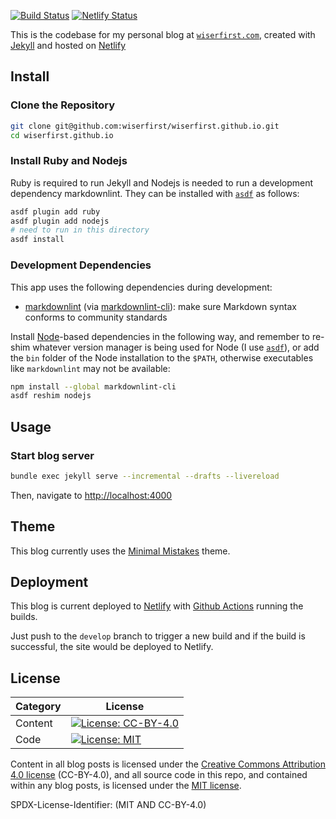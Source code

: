 [![Build Status][Build Status image]][Build Status url]
[![Netlify Status][Netlify Status image]][Netlify Status url]

This is the codebase for my personal blog at [`wiserfirst.com`][], created with
[Jekyll][] and hosted on [Netlify][]

## Install

### Clone the Repository

```sh
git clone git@github.com:wiserfirst/wiserfirst.github.io.git
cd wiserfirst.github.io
```

### Install Ruby and Nodejs

Ruby is required to run Jekyll and Nodejs is needed to run a development
dependency markdownlint. They can be installed with [`asdf`][] as
follows:

```sh
asdf plugin add ruby
asdf plugin add nodejs
# need to run in this directory
asdf install
```


### Development Dependencies

This app uses the following dependencies during development:

- [markdownlint][] (via [markdownlint-cli][]): make sure Markdown syntax
  conforms to community standards

Install [Node][]-based dependencies in the following way, and remember to
re-shim whatever version manager is being used for Node (I use [`asdf`][]), or
add the `bin` folder of the Node installation to the `$PATH`, otherwise
executables like `markdownlint` may not be available:

```sh
npm install --global markdownlint-cli
asdf reshim nodejs
```

## Usage

### Start blog server

```sh
bundle exec jekyll serve --incremental --drafts --livereload
```

Then, navigate to <http://localhost:4000>

## Theme

This blog currently uses the [Minimal Mistakes][] theme.

## Deployment

This blog is current deployed to [Netlify][] with [Github Actions][] running the
builds.

Just push to the `develop` branch to trigger a new build and if the build is
successful, the site would be deployed to Netlify.

## License

| Category |                         License                           |
|----------|-----------------------------------------------------------|
| Content  | [![License: CC-BY-4.0][license-cc-badge]][license-cc-url] |
| Code     | [![License: MIT][license-mit-badge]][license-mit-url]     |

Content in all blog posts is licensed under the
[Creative Commons Attribution 4.0 license][license-cc-url] (CC-BY-4.0), and all
source code in this repo, and contained within any blog posts, is licensed
under the [MIT license][license-mit-url].

SPDX-License-Identifier: (MIT AND CC-BY-4.0)

[`asdf`]: https://github.com/asdf-vm/asdf
[Build Status image]: https://github.com/wiserfirst/wiserfirst.github.io/actions/workflows/ci.yml/badge.svg
[Build Status url]: https://github.com/wiserfirst/wiserfirst.github.io/actions/workflows/ci.yml
[Jekyll]: https://jekyllrb.com
[license-cc-badge]: https://licensebuttons.net/l/by/4.0/80x15.png
[license-cc-url]: https://creativecommons.org/licenses/by/4.0/legalcode
[license-mit-badge]: https://img.shields.io/badge/License-MIT-lightgrey.svg
[license-mit-url]: https://opensource.org/licenses/MIT
[markdownlint]: https://github.com/DavidAnson/markdownlint
[markdownlint-cli]: https://github.com/igorshubovych/markdownlint-cli
[Minimal Mistakes]: https://github.com/mmistakes/minimal-mistakes
[Netlify]: https://www.netlify.com
[Netlify Status image]: https://api.netlify.com/api/v1/badges/e997650f-fd0c-44c5-a6a5-1488dad7d879/deploy-status
[Netlify Status url]: https://app.netlify.com/sites/elastic-villani-588077/deploys
[Node]: https://github.com/nodejs/node
[Github Actions]: https://github.com/features/actions
[`wiserfirst.com`]: https://www.wiserfirst.com
